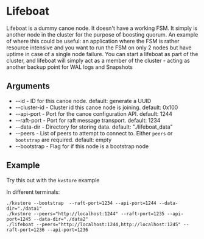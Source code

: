 # Lifeboat

Lifeboat is a dummy canoe node. It doesn't have a working FSM. It simply is another node in the cluster for the purpose of boosting quorum. 
An example of where this could be useful: an application where the FSM is rather resource intensive and you want to run the FSM on only 2 nodes but have uptime in case of a single node failure. 
You can start a lifeboat as part of the cluster, and lifeboat will simply act as a member of the cluster - acting as another backup point for WAL logs and Snapshots


## Arguments
* --id - ID for this canoe node. default: generate a UUID
* --cluster-id - Cluster id this canoe node is joining. default: 0x100
* --api-port - Port for the canoe configuration API. default: 1244
* --raft-port - Port for raft message transport. default: 1234
* --data-dir - Directory for storing data. default: "./lifeboat_data"
* --peers - List of peers to attempt to connect to. Either `peers` or `bootstrap` are required. default: empty
* --bootstrap - Flag for if this node is a bootstrap node

## Example

Try this out with the `kvstore` example

In different terminals:
```
./kvstore --bootstrap  --raft-port=1234 --api-port=1244 --data-dir="./data1"
./kvstore --peers="http://localhost:1244" --raft-port=1235 --api-port=1245 --data-dir="./data2"
./lifeboat --peers="http://localhost:1244,http://localhost:1245" --raft-port=1236 --api-port=1236
```
